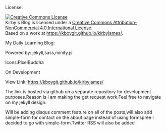 License: 

<a rel="license" href="http://creativecommons.org/licenses/by-nc/4.0/"><img alt="Creative Commons License" style="border-width:0" src="https://i.creativecommons.org/l/by-nc/4.0/88x31.png" /></a><br /><span xmlns:dct="http://purl.org/dc/terms/" property="dct:title">Kirby's Blog</span> is licensed under a <a rel="license" href="http://creativecommons.org/licenses/by-nc/4.0/">Creative Commons Attribution-NonCommercial 4.0 International License</a>.<br />Based on a work at <a xmlns:dct="http://purl.org/dc/terms/" href="https://kboygit.github.io/kirbyjames/" rel="dct:source">https://kboygit.github.io/kirbyjames/</a>.


My Daily Learning Blog:

Powered by: jekyll,sass,minify.js

Icons:PixelBuddha

On Development

View Link: https://kboygit.github.io/kirbyjames/


The link is hosted via github on a separate repository for development purposes.Reason is I am making the get request work.Feel free to navigate on my jekyll design.

Will be adding disqus comment feature on all of the posts,will also add  simple-form for contact on the about page instead of using formspree I decided to go with simple-form.Twitter RSS will also be added
